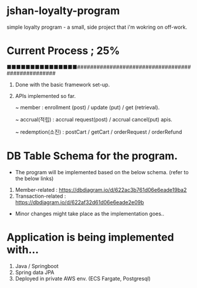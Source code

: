 # jshan-loyalty-program
simple loyalty program - a small, side project that i'm wokring on off-work.

# Current Process ; 25%
■■■■■■■■■■■■■■■##################################################
1. Done with the basic framework set-up. 
2. APIs implemented so far. 
 
    ~ member : enrollment (post) / update (put) / get (retrieval).
    
    ~ accrual(적립) : accrual request(post) / accrual cancel(put) apis.
    
    ~ redemption(소진) : postCart / getCart / orderRequest / orderRefund

# DB Table Schema for the program. 
- The program will be implemented based on the below schema. (refer to the below links)
1) Member-related : https://dbdiagram.io/d/622ac3b761d06e6eade19ba2
2) Transaction-related : https://dbdiagram.io/d/622af32d61d06e6eade2e09b
- Minor changes might take place as the implementation goes..  
  
# Application is being implemented with... 
1. Java / Springboot 
2. Spring data JPA
3. Deployed in private AWS env. (ECS Fargate, Postgresql)
